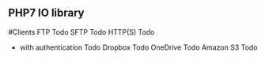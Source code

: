 ## PHP7 IO library

#Clients
FTP                     Todo
SFTP                    Todo
HTTP(S)                 Todo
- with authentication   Todo
Dropbox                 Todo
OneDrive                Todo
Amazon S3               Todo
